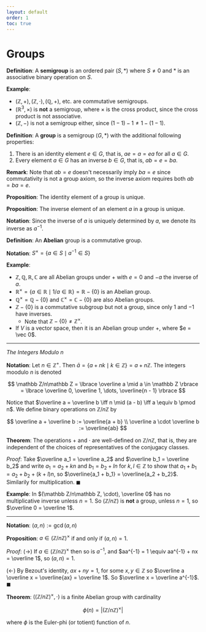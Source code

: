 ```yaml
---
layout: default
order: 1
toc: true
---
```


# Groups

**Definition**: A **semigroup** is an ordered pair $(S, *)$ where $S \neq 0$ and $*$ is an associative binary operation on $S$. 

**Example**:
* $(\mathbb Z, +), (\mathbb Z, \cdot), (\mathbb Q, +)$, etc. are commutative semigroups.
* $(\mathbb R^3, \times)$ is **not** a semigroup, where $\times$ is the cross product, since the cross product is not associative.
* $(\mathbb Z, -)$ is not a semigroup either, since $(1 - 1) - 1 \neq 1 - (1 - 1)$.

**Definition**: A **group** is a semigroup $(G, *)$ with the additional following properties:
1. There is an identity element $e \in G$, that is, $ae = a = ea$ for all $a \in G$. 
2. Every element $a \in G$ has an inverse $b \in G$, that is, $ab = e = ba$.

**Remark**: Note that $ab = e$ doesn't necessarily imply $ba = e$ since commutativity is not a group axiom, so the inverse axiom requires both $ab = ba = e$.

**Proposition**: The identity element of a group is unique.

**Proposition**: The inverse element of an element $a$ in a group is unique.

**Notation**: Since the inverse of $a$ is uniquely determined by $a$, we denote its inverse as $a^{-1}$.

**Definition**: An **Abelian** group is a commutative group.

**Notation**: $S^\times = \lbrace a \in S \mid a^{-1} \in S\rbrace$

**Example**:
* $\mathbb Z, \mathbb Q, \mathbb R, \mathbb C$ are all Abelian groups under $+$ with $e = 0$ and $-a$ the inverse of $a$.
* $\mathbb R^{\times} = \lbrace a \in \mathbb R \mid 1/a \in \mathbb R\rbrace = \mathbb R - \lbrace 0 \rbrace$ is an Abelian group.
* $\mathbb Q^\times = \mathbb Q - \lbrace 0 \rbrace$ and $\mathbb C^\times = \mathbb C - \lbrace 0 \rbrace$ are also Abelian groups.
* $\mathbb Z - \lbrace 0 \rbrace$ is a commutative subgroup but not a group, since only $1$ and $-1$ have inverses.
  * Note that $\mathbb Z - \lbrace 0 \rbrace \neq \mathbb Z^\times$.
* If $V$ is a vector space, then it is an Abelian group under $+$, where $e = \vec 0$.

---

*The Integers Modulo $n$*

**Notation**: Let $n \in \mathbb Z^+$. Then $\bar a = \lbrace a + nk \mid k \in \mathbb Z \rbrace = a + n\mathbb Z$. The integers moodulo $n$ is denoted

$$
\mathbb Z/n\mathbb Z = \lbrace \overline a \mid a \in \mathbb Z \rbrace = \lbrace \overline 0, \overline 1, \dots, \overline{n - 1} \rbrace
$$

Notice that $\overline a = \overline b \iff n \mid (a - b) \iff a \equiv b \pmod n$. We define binary operations on $\mathbb Z/n\mathbb Z$ by

$$
\overline a + \overline b := \overline{a + b} \\
\overline a \cdot \overline b := \overline{ab}
$$

**Theorem**: The operations $+$ and $\cdot$ are well-defined on $\mathbb Z/n\mathbb Z$, that is, they are independent of the choices of representatives of the conjugacy classes.

*Proof*: Take $\overline a_1 = \overline a_2$ and $\overline b_1 = \overline b_2$ and write $a_1 = a_2 + kn$ and $b_1 = b_2 + ln$ for $k, l \in \mathbb Z$ to show that $a_1 + b_1 = a_2 + b_2 + (k + l)n$, so $\overline{a_1 + b_1} = \overline{a_2 + b_2}$. Similarily for multiplication. $\blacksquare$

**Example**: In $(\mathbb Z/n\mathbb Z, \cdot), \overline 0$ has no multiplicative inverse unless $n = 1$. So $(\mathbb Z/n\mathbb Z)$ is **not** a group, unless $n = 1$, so $\overline 0 = \overline 1$.

---

**Notation**: $(a, n) := \gcd(a, n)$

**Proposition**: $a \in (\mathbb Z/n\mathbb Z)^\times$ if and only if $(a, n) = 1$.

*Proof*: $(\rightarrow)$ If $a \in (\mathbb Z/n\mathbb Z)^\times$ then so is $a^{-1}$, and $aa^{-1} = 1 \equiv aa^{-1} + nx = \overline 1$, so $(a, n) = 1$.    

$(\leftarrow)$ By Bezout's identity, $ax + ny = 1$, for some $x, y \in \mathbb Z$ so $\overline a \overline x = \overline{ax} = \overline 1$. So $\overline x = \overline a^{-1}$. $\blacksquare$

**Theorem**: $((\mathbb Z/n\mathbb Z)^\times, \cdot)$ is a finite Abelian group with cardinality

$$
\phi(n) = \vert (\mathbb Z/n\mathbb Z)^\times \vert
$$

where $\phi$ is the Euler-phi (or totient) function of $n$.